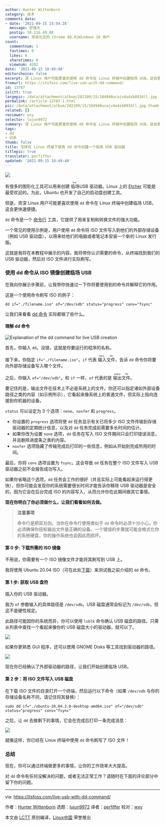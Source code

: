 ```yaml
---
author: Hunter Wittenborn
category: 技术
comments_data:
- date: '2021-09-15 15:54:28'
  message: 好强大
  postip: 58.116.49.88
  username: 来自北京的 Chrome 86.0|Windows 10 用户
count:
  commentnum: 1
  favtimes: 0
  likes: 0
  sharetimes: 0
  viewnum: 4202
date: '2021-09-15 10:49:48'
editorchoice: false
excerpt: 深 Linux 用户可能更喜欢使用 dd 命令在 Linux 终端中创建临场 USB，这会更快速便捷。
fromurl: https://itsfoss.com/live-usb-with-dd-command/
id: 13787
islctt: true
largepic: /data/attachment/album/202109/15/104940ucajv4o4zb8934ll.jpg
permalink: /article-13787-1.html
pic: /data/attachment/album/202109/15/104940ucajv4o4zb8934ll.jpg.thumb.jpg
related: []
reviewer: wxy
selector: lujun9972
summary: 深 Linux 用户可能更喜欢使用 dd 命令在 Linux 终端中创建临场 USB，这会更快速便捷。
tags:
- dd
- USB
thumb: false
title: 怎样在 Linux 终端下使用 dd 命令创建一个临场 USB 驱动器
titlepic: true
translator: perfiffer
updated: '2021-09-15 10:49:48'
---
```


![](/data/attachment/album/202109/15/104940ucajv4o4zb8934ll.jpg)


有很多的图形化工具可以用来创建<ruby> 临场 <rt>  live </rt></ruby> USB 驱动器。Linux 上的 [Etcher](https://itsfoss.com/install-etcher-linux/) 可能是最受欢迎的。为此，Ubuntu 也开发了自己的启动盘创建工具。


但是，资深 Linux 用户可能更喜欢使用 `dd` 命令在 Linux 终端中创建临场 USB，这会更快速便捷。


`dd` 命令是一个 [命令行](https://itsfoss.com/gui-cli-tui/) 工具，它提供了用来复制和转换文件的强大功能。


一个常见的使用示例是，用户使用 `dd` 命令将 ISO 文件写入到他们的外部存储设备（例如 USB 驱动盘），以用来给他们的电脑或者笔记本安装一个新的 Linux 发行版。


这就是我将在本教程中展示的内容。我将带你认识需要的命令，从终端找到我们的 USB 驱动器，然后对 ISO 文件进行实际刷写。


### 使用 dd 命令从 ISO 镜像创建临场 USB


在我向你展示步骤前，让我带你快速过一下你将要使用到的命令并解释它的作用。


这是一个使用命令刷写 ISO 的例子：



```
dd if="./filename.iso" of="/dev/sdb" status="progress" conv="fsync"

```

让我们来看看 [dd 命令](https://linuxhandbook.com/dd-command/) 实际都做了些什么。


#### 理解 dd 命令


![Explanation of the dd command for live USB creation](/data/attachment/album/202109/15/104948y88lpa9kv9pnyja8.png)


首先，你输入 `dd`。没错，这就是你要运行的程序的名称。


接下来，你指定 `if="./filename.iso"`。`if` 代表<ruby> 输入文件 <rt>  input file </rt></ruby>，告诉 `dd` 命令你将要向外部存储设备写入哪个文件。


之后，你输入 `of="/dev/sdb"`。和 `if` 一样，`of` 代表的是<ruby> 输出文件 <rt>  output file </rt></ruby>。


要记住的是，输出文件在技术上不必是系统上的文件。你还可以指定诸如外部设备路径之类的内容（如示例所示），它看起来像系统上的普通文件，但实际上指向连接到你机器的设备。


`status` 可以设定为 3 个选项：`none`、`noxfer` 和 `progress`。


* 你设置的 `progress` 选项将使 `dd` 任务显示有关已将多少 ISO 文件传输到存储驱动器的定期统计信息，以及对 `dd` 任务完成前需要多长时间的估计。
* 如果你改为设置 `none` 选项，`dd` 任务在写入 ISO 文件期间只会打印错误消息，并且删除进度条之类的内容。
* `noxfer` 选项隐藏了传输完成后打印的一些信息，例如从开始到完成所用的时间。


最后，你将 `conv` 选项设置为 `fsync`。这会导致 `dd` 任务在整个 ISO 文件写入 USB 驱动器之前不会报告成功写入。


如果你省略这个选项，`dd` 任务会工作的很好（并且实际上可能看起来运行得更快），但你可能会发现你的系统需要很长时间才能告诉你移除 USB 驱动器是安全的，因为它会在后台完成 ISO 的内容写入，从而允许你在此期间做其它事情。


**现在你明白了你必须做什么，让我们看看如何去做。**



> 
> **注意事项**
> 
> 
> 命令行是把双刃剑。当你在命令行使用类似于 `dd` 命令时必须十分小心。你必须确保你目标输出文件是正确的设备。一个错误的步骤就可能会格式化你的系统硬盘，你的操作系统也会因此而损坏。
> 
> 
> 


#### 第 0 步: 下载所需的 ISO 镜像


不用说，你需要有一个 ISO 镜像文件才能将其刷写到 USB 上。


我将使用 Ubuntu 20.04 ISO（可在此处[下载](https://ubuntu.com/download/desktop/thank-you?version=20.04.2.0&architecture=amd64)）来测试我之前介绍的 `dd` 命令。


#### 第 1 步: 获取 USB 盘符


插入你的 USB 驱动器。


我为 `of` 参数输入的具体路径是 `/dev/sdb`。USB 磁盘通常会标记为 `/dev/sdb`，但这不是硬性规定。


此路径可能因你的系统而异，你可以使用 `lsblk` 命令确认 USB 磁盘的路径。只需从列表中查找一个看起来像你的 USB 磁盘大小的驱动器，就可以了。


![](/data/attachment/album/202109/15/104948vezcp8t2cficeoo8.png)


如果你更熟悉 GUI 程序，还可以使用 GNOME Disks 等工具找到驱动器的路径。


![](/data/attachment/album/202109/15/104950ohbd73pg12hqixde.png)


现在你已经确认了外部驱动器的路径，让我们开始创建临场 USB。


#### 第 2 步：将 ISO 文件写入 USB 磁盘


在下载 ISO 文件的目录打开一个终端，然后运行以下命令（如果 `/dev/sdb` 与你的存储设备名称不同，请记住将其替换）：



```
sudo dd if="./ubuntu-20.04.2.0-desktop-amd64.iso" of="/dev/sdb" status="progress" conv="fsync"

```

之后，让 `dd` 去做剩下的事情，它会在完成后打印一条完成消息：


![](/data/attachment/album/202109/15/104951gvnnt5vfvhkcdfvh.png)


就像这样，你已经在 Linux 终端中使用 `dd` 命令刷写了 ISO 文件！


### 总结


现在，你可以通过终端做更多的事情，让你的工作效率大大提高。


对 `dd` 命令有任何没解决的问题，或者无法正常工作？请随时在下面的评论部分中留下你的问题。




---


via: <https://itsfoss.com/live-usb-with-dd-command/>


作者：[Hunter Wittenborn](https://itsfoss.com/author/hunter/) 选题：[lujun9972](https://github.com/lujun9972) 译者：[perfiffer](https://github.com/perfiffer) 校对：[wxy](https://github.com/wxy)


本文由 [LCTT](https://github.com/LCTT/TranslateProject) 原创编译，[Linux中国](https://linux.cn/) 荣誉推出